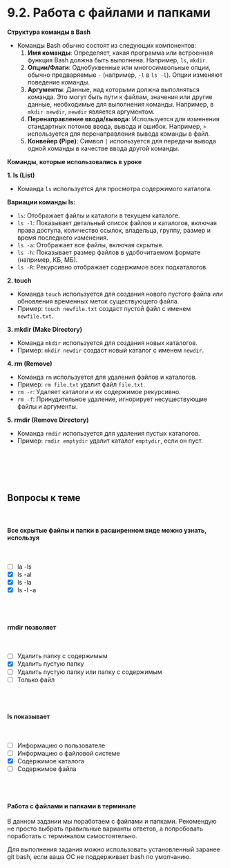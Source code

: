 # 9.2. Работа с файлами и папками

**Структура команды в Bash**

- Команды Bash обычно состоят из следующих компонентов:
    1. **Имя команды**: Определяет, какая программа или встроенная функция Bash должна быть выполнена. Например, `ls`, `mkdir`.
    2. **Опции/Флаги**: Однобуквенные или многосимвольные опции, обычно предваряемые `-` (например, `-l` в `ls -l`). Опции изменяют поведение команды.
    3. **Аргументы**: Данные, над которыми должна выполняться команда. Это могут быть пути к файлам, значения или другие данные, необходимые для выполнения команды. Например, в `mkdir newdir`, `newdir` является аргументом.
    4. **Перенаправление ввода/вывода**: Используется для изменения стандартных потоков ввода, вывода и ошибок. Например, `>` используется для перенаправления вывода команды в файл.
    5. **Конвейер (Pipe)**: Символ `|` используется для передачи вывода одной команды в качестве ввода другой команды.

**Команды, которые использовались в уроке**

**1. ls (List)**

- Команда `ls` используется для просмотра содержимого каталога.

**Вариации команды ls:**

- `ls`: Отображает файлы и каталоги в текущем каталоге.
- `ls -l`: Показывает детальный список файлов и каталогов, включая права доступа, количество ссылок, владельца, группу, размер и время последнего изменения.
- `ls -a`: Отображает все файлы, включая скрытые.
- `ls -h`: Показывает размер файлов в удобочитаемом формате (например, КБ, МБ).
- `ls -R`: Рекурсивно отображает содержимое всех подкаталогов.

**2. touch**

- Команда `touch` используется для создания нового пустого файла или обновления временных меток существующего файла.
- Пример: `touch newfile.txt` создаст пустой файл с именем `newfile.txt`.

**3. mkdir (Make Directory)**

- Команда `mkdir` используется для создания новых каталогов.
- Пример: `mkdir newdir` создаст новый каталог с именем `newdir`.

**4. rm (Remove)**

- Команда `rm` используется для удаления файлов и каталогов.
- Пример: `rm file.txt` удалит файл `file.txt`.
- `rm -r`: Удаляет каталоги и их содержимое рекурсивно.
- `rm -f`: Принудительное удаление, игнорирует несуществующие файлы и аргументы.

**5. rmdir (Remove Directory)**

- Команда `rmdir` используется для удаления пустых каталогов.
- Пример: `rmdir emptydir` удалит каталог `emptydir`, если он пуст.
<br>
<br>
<br>
<br>

<a id='task1'></a>
## Вопросы к теме
<br>

#### Все скрытые файлы и папки в расширенном виде можно узнать, используя
<br>

 -  [ ] la -ls
 -  [x] ls -al
 -  [x] ls -la
 -  [x] ls -l -a
<br>
<br>

#### rmdir позволяет
<br>

 -  [ ] Удалить папку с содержимым
 -  [x] Удалить пустую папку
 -  [ ] Удалить пустую папку или папку с содержимым
 -  [ ] Только файл
<br>
<br>

#### ls показывает
<br>

 -  [ ] Информацию о пользователе
 -  [ ] Информацию о файловой системе
 -  [x] Содержимое каталога
 -  [ ] Содержимое файла
<br>
<br>

#### **Работа с файлами и папками в терминале**

В данном задании мы поработаем с файлами и папками. Рекомендую не просто выбрать правильные варианты ответов, а попробовать поработать с терминалом самостоятельно.

Для выполнения задания можно использовать установленный заранее git bash, если ваша ОС не поддерживает bash по умолчанию.
<br>

<image src="/img/9.2. pic1.png" alt="">

